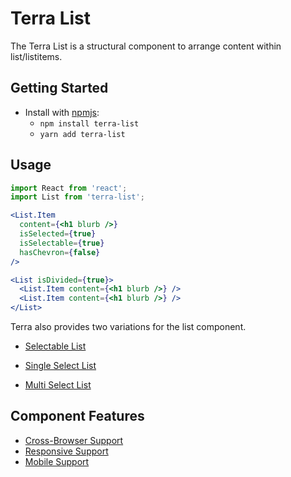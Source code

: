 # Terra List

The Terra List is a structural component to arrange content within list/listitems.

## Getting Started

- Install with [npmjs](https://www.npmjs.com):
  - `npm install terra-list`
  - `yarn add terra-list`

## Usage

```jsx
import React from 'react';
import List from 'terra-list';

<List.Item
  content={<h1 blurb />}
  isSelected={true}
  isSelectable={true}
  hasChevron={false}
/>

<List isDivided={true}>
  <List.Item content={<h1 blurb />} />
  <List.Item content={<h1 blurb />} />
</List>
```

Terra also provides two variations for the list component.
* [Selectable List](https://github.com/cerner/terra-core/tree/master/packages/terra-list/docs/Selectable.md)

* [Single Select List](https://github.com/cerner/terra-core/tree/master/packages/terra-list/docs/SingleSelect.md)

* [Multi Select List](https://github.com/cerner/terra-core/tree/master/packages/terra-list/docs/MultiSelect.md)


## Component Features
* [Cross-Browser Support](https://github.com/cerner/terra-core/wiki/Component-Features#cross-browser-support)
* [Responsive Support](https://github.com/cerner/terra-core/wiki/Component-Features#responsive-support)
* [Mobile Support](https://github.com/cerner/terra-core/wiki/Component-Features#mobile-support)
